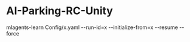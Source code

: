 # AI-Parking-RC-Unity
mlagents-learn Config/x.yaml --run-id=x --initialize-from=x --resume --force 

